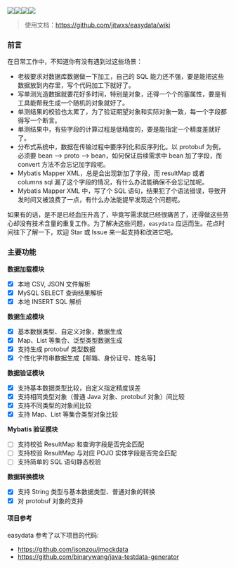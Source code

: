 ![](https://badgen.net/github/release/jitwxs/easydata)![](https://badgen.net/github/stars/jitwxs/easydata)![](https://badgen.net/github/forks/jitwxs/easydata)![](https://badgen.net/github/license/jitwxs/easydata)

> 使用文档：https://github.com/jitwxs/easydata/wiki

### 前言

在日常工作中，不知道你有没有遇到过这些场景：

- 老板要求对数据库数据做一下加工，自己的 SQL 能力还不强，要是能把这些数据放到内存里，写个代码加工下就好了。
- 写单测光造数据就要花好多时间，特别是对象，还得一个个的塞属性，要是有工具能帮我生成一个随机的对象就好了。
- 单测结果的校验也太累了，为了验证期望对象和实际对象一致，每一个字段都得写一个断言。
- 单测结果中，有些字段的计算过程是低精度的，要是能指定一个精度差就好了。
- 分布式系统中，数据在传输过程中要序列化和反序列化。以 protobuf 为例，必须要 bean --> proto --> bean，如何保证后续需求中 bean 加了字段，而 convert 方法不会忘记加字段呢。
- Mybatis Mapper XML，总是会出现新加了字段，而 resultMap 或者 columns sql 漏了这个字段的情况，有什么办法能确保不会忘记加呢。
- Mybatis Mapper XML 中，写了个 SQL 语句，结果犯了个语法错误，导致开发时间又被浪费了一点，有什么办法能提早发现这个问题呢。

如果有的话，是不是已经血压升高了，毕竟写需求就已经很痛苦了，还得做这些劳心却没有技术含量的重复工作。为了解决这些问题，`easydata` 应运而生。花点时间往下了解一下，欢迎 Star 或 Issue 来一起支持和改进它吧。

### 主要功能

**数据加载模块**

- [x] 本地 CSV, JSON 文件解析
- [x] MySQL SELECT 查询结果解析
- [x] 本地 INSERT SQL 解析

**数据生成模块**

- [x] 基本数据类型、自定义对象，数据生成
- [x] Map、List 等集合、泛型类型数据生成
- [x] 支持生成 protobuf 类型数据
- [x] 个性化字符串数据生成【邮箱、身份证号、姓名等】

**数据验证模块**

- [x] 支持基本数据类型比较，自定义指定精度误差
- [x] 支持相同类型对象（普通 Java 对象、protobuf 对象）间比较
- [x] 支持不同类型的对象间比较
- [x] 支持 Map、List 等集合类型对象比较

**Mybatis 验证模块**

- [ ] 支持校验 ResultMap 和查询字段是否完全匹配
- [ ] 支持校验 ResultMap 与对应 POJO 实体字段是否完全匹配
- [ ] 支持简单的 SQL 语句静态校验

**数据转换模块**

- [x] 支持 String 类型与基本数据类型、普通对象的转换
- [x] 对 protobuf 对象的支持

#### 项目参考

easydata 参考了以下项目的代码:

- https://github.com/jsonzou/jmockdata
- https://github.com/binarywang/java-testdata-generator
